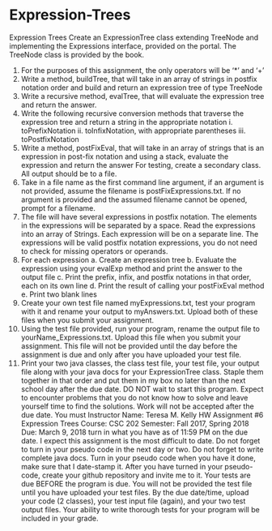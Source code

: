 # Expression-Trees
Expression Trees
Create an ExpressionTree class extending TreeNode and implementing the Expressions interface,
provided on the portal. The TreeNode class is provided by the book.
1. For the purposes of this assignment, the only operators will be ‘*’ and ‘+’
2. Write a method, buildTree, that will take in an array of strings in postfix notation order and build
and return an expression tree of type TreeNode
3. Write a recursive method, evalTree, that will evaluate the expression tree and return the answer.
4. Write the following recursive conversion methods that traverse the expression tree and return a
string in the appropriate notation
i. toPrefixNotation
ii. toInfixNotation, with appropriate parentheses
iii. toPostfixNotation
5. Write a method, postFixEval, that will take in an array of strings that is an expression in post-fix
notation and using a stack, evaluate the expression and return the answer
For testing, create a secondary class. All output should be to a file.
1. Take in a file name as the first command line argument, if an argument is not provided, assume the
filename is postFixExpressions.txt. If no argument is provided and the assumed filename cannot be
opened, prompt for a filename.
2. The file will have several expressions in postfix notation. The elements in the expressions will be
separated by a space. Read the expressions into an array of Strings. Each expression will be on a
separate line. The expressions will be valid postfix notation expressions, you do not need to check
for missing operators or operands.
3. For each expression
a. Create an expression tree
b. Evaluate the expression using your evalExp method and print the answer to the output file
c. Print the prefix, infix, and postfix notations in that order, each on its own line
d. Print the result of calling your postFixEval method
e. Print two blank lines
4. Create your own test file named myExpressions.txt, test your program with it and rename your
output to myAnswers.txt. Upload both of these files when you submit your assignment.
5. Using the test file provided, run your program, rename the output file to yourName_Expressions.txt.
Upload this file when you submit your assignment. This file will not be provided until the day before
the assignment is due and only after you have uploaded your test file.
6. Print your two java classes, the class test file, your test file, your output file along with your java
docs for your ExpressionTree class. Staple them together in that order and put them in my box no
later than the next school day after the due date.
DO NOT wait to start this program. Expect to encounter problems that you do not know how to solve
and leave yourself time to find the solutions. Work will not be accepted after the due date. You must 
Instructor Name: Teresa M. Kelly
HW Assignment #6
Expression Trees
Course: CSC 202
Semester: Fall 2017, Spring 2018
Due: March 9, 2018
turn in what you have as of 11:59 PM on the due date. I expect this assignment is the most difficult to
date.
Do not forget to turn in your pseudo code in the next day or two. Do not forget to write complete java
docs. Turn in your pseudo code when you have it done, make sure that I date-stamp it.
After you have turned in your pseudo-code, create your github repository and invite me to it.
Your tests are due BEFORE the program is due. You will not be provided the test file until you have
uploaded your test files.
By the due date/time, upload your code (2 classes), your test input file (again), and your two test output
files. Your ability to write thorough tests for your program will be included in your grade.
